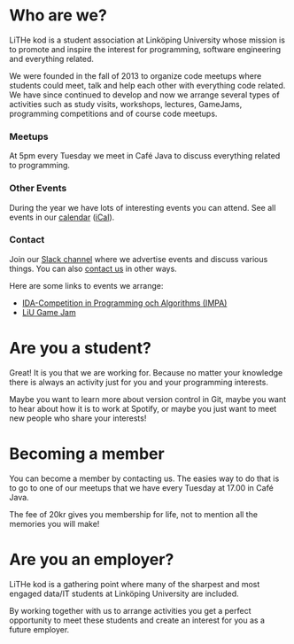 # Who are we?

LiTHe kod is a student association at Linköping University whose mission
is to promote and inspire the interest for programming,
software engineering and everything related.

We were founded in the fall of 2013 to organize code meetups where students could
meet, talk and help each other with everything code related.
We have since continued to develop and now we arrange several types of activities
such as study visits, workshops, lectures, GameJams, programming competitions and
of course code meetups.

<div id="introduction">
	<div class="intro-card">
		<h3>Meetups</h3>
		<i class="symbol fas fa-mug-hot"></i>
		<p>
			At 5pm every Tuesday we meet in Café Java to discuss everything related to programming.
		</p>
	</div>
	<div class="intro-card">
		<h3>Other Events</h3>
		<i class="symbol fas fa-calendar-day"></i>
		<p>
			During the year we have lots of interesting events you can attend.
			See all events in our <a
			href="https://calendar.google.com/calendar/b/0?cid=bGl0aGVrb2Quc2VfZmE0bXNnbDdxcG1zZG5zNW9jNGZxNDhhZ29AZ3JvdXAuY2FsZW5kYXIuZ29vZ2xlLmNvbQ">calendar</a>
			(<a href="https://calendar.google.com/calendar/ical/lithekod.se_fa4msgl7qpmsdns5oc4fq48ago%40group.calendar.google.com/public/basic.ics">iCal</a>).
		</p>
	</div>
	<div class="intro-card">
		<h3>Contact</h3>
		<i class="symbol fab fa-slack"></i>
		<p>
			Join our <a href="https://lithe-kod.slack.com/">Slack channel</a> where we advertise events and
			discuss various things.
			You can also <a href="/contact/en/">contact us</a> in other ways.
		</p>
	</div>
</div>

Here are some links to events we arrange:

* [IDA-Competition in Programming och Algorithms (IMPA)](https://www.ida.liu.se/projects/impa/new/)
* [LiU Game Jam](http://liugamejam.se/)

# Are you a student?

Great! It is you that we are working for.
Because no matter your knowledge there is always an activity just for you and
your programming interests.

Maybe you want to learn more about version control in Git,
maybe you want to hear about how it is to work at Spotify,
or maybe you just want to meet new people who share your interests!

# Becoming a member

You can become a member by contacting us. The easies way to do that
is to go to one of our meetups that we have every Tuesday at 17.00 in Café Java.

The fee of 20kr gives you membership for life, not to mention all
the memories you will make!

# Are you an employer?

LiTHe kod is a gathering point where many of the sharpest and most engaged data/IT
students at Linköping University are included.

By working together with us to arrange activities you get a perfect opportunity to
meet these students and create an interest for you as a future employer.
